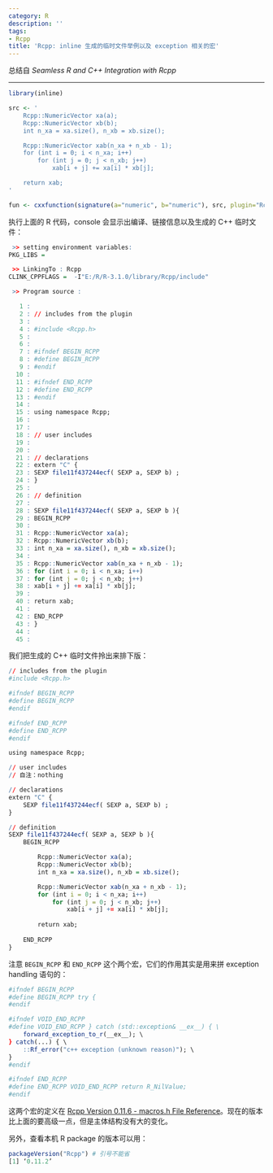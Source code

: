 ```yaml
---
category: R
description: ''
tags:
- Rcpp
title: 'Rcpp: inline 生成的临时文件举例以及 exception 相关的宏'
---
```


总结自 _Seamless R and C++ Integration with Rcpp_

-----

```r
library(inline)

src <- '
	Rcpp::NumericVector xa(a);
	Rcpp::NumericVector xb(b);
	int n_xa = xa.size(), n_xb = xb.size();

	Rcpp::NumericVector xab(n_xa + n_xb - 1);
	for (int i = 0; i < n_xa; i++)
		for (int j = 0; j < n_xb; j++)
			xab[i + j] += xa[i] * xb[j];

	return xab;
'

fun <- cxxfunction(signature(a="numeric", b="numeric"), src, plugin="Rcpp", verbose=TRUE)
```

执行上面的 R 代码，console 会显示出编译、链接信息以及生成的 C++ 临时文件：

```r
 >> setting environment variables: 
PKG_LIBS = 

 >> LinkingTo : Rcpp
CLINK_CPPFLAGS =  -I"E:/R/R-3.1.0/library/Rcpp/include" 

 >> Program source :

   1 : 
   2 : // includes from the plugin
   3 : 
   4 : #include <Rcpp.h>
   5 : 
   6 : 
   7 : #ifndef BEGIN_RCPP
   8 : #define BEGIN_RCPP
   9 : #endif
  10 : 
  11 : #ifndef END_RCPP
  12 : #define END_RCPP
  13 : #endif
  14 : 
  15 : using namespace Rcpp;
  16 : 
  17 : 
  18 : // user includes
  19 : 
  20 : 
  21 : // declarations
  22 : extern "C" {
  23 : SEXP file11f437244ecf( SEXP a, SEXP b) ;
  24 : }
  25 : 
  26 : // definition
  27 : 
  28 : SEXP file11f437244ecf( SEXP a, SEXP b ){
  29 : BEGIN_RCPP
  30 : 
  31 : Rcpp::NumericVector xa(a);
  32 : Rcpp::NumericVector xb(b);
  33 : int n_xa = xa.size(), n_xb = xb.size();
  34 : 
  35 : Rcpp::NumericVector xab(n_xa + n_xb - 1);
  36 : for (int i = 0; i < n_xa; i++)
  37 : for (int j = 0; j < n_xb; j++)
  38 : xab[i + j] += xa[i] * xb[j];
  39 : 
  40 : return xab;
  41 : 
  42 : END_RCPP
  43 : }
  44 : 
  45 : 
```

我们把生成的 C++ 临时文件拎出来排下版：

```r
// includes from the plugin
#include <Rcpp.h>

#ifndef BEGIN_RCPP
#define BEGIN_RCPP
#endif

#ifndef END_RCPP
#define END_RCPP
#endif

using namespace Rcpp;

// user includes
// 自注：nothing 

// declarations
extern "C" {
	SEXP file11f437244ecf( SEXP a, SEXP b) ;
}

// definition
SEXP file11f437244ecf( SEXP a, SEXP b ){
	BEGIN_RCPP

		Rcpp::NumericVector xa(a);
		Rcpp::NumericVector xb(b);
		int n_xa = xa.size(), n_xb = xb.size();

		Rcpp::NumericVector xab(n_xa + n_xb - 1);
		for (int i = 0; i < n_xa; i++)
			for (int j = 0; j < n_xb; j++)
				xab[i + j] += xa[i] * xb[j];
		
		return xab;
	
	END_RCPP
}
```

注意 `BEGIN_RCPP` 和 `END_RCPP` 这个两个宏，它们的作用其实是用来拼 exception handling 语句的：

```r
#ifndef BEGIN_RCPP
#define BEGIN_RCPP try {
#endif

#ifndef VOID_END_RCPP
#define VOID_END_RCPP } catch (std::exception& __ex__) { \
	forward_exception_to_r(__ex__); \
} catch(...) { \
	::Rf_error("c++ exception (unknown reason)"); \
}
#endif

#ifndef END_RCPP
#define END_RCPP VOID_END_RCPP return R_NilValue;
#endif
```

这两个宏的定义在 [Rcpp Version 0.11.6 - macros.h File Reference](http://dirk.eddelbuettel.com/code/rcpp/html/macros_2macros_8h.html)。现在的版本比上面的要高级一点，但是主体结构没有大的变化。

另外，查看本机 R package 的版本可以用：

```r
packageVersion("Rcpp") # 引号不能省
[1] ‘0.11.2’
```